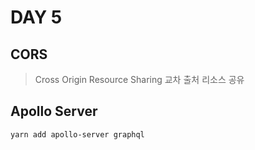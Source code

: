 # DAY 5

## CORS
> Cross Origin Resource Sharing
> 교차 출처 리소스 공유

## Apollo Server
```
yarn add apollo-server graphql
```